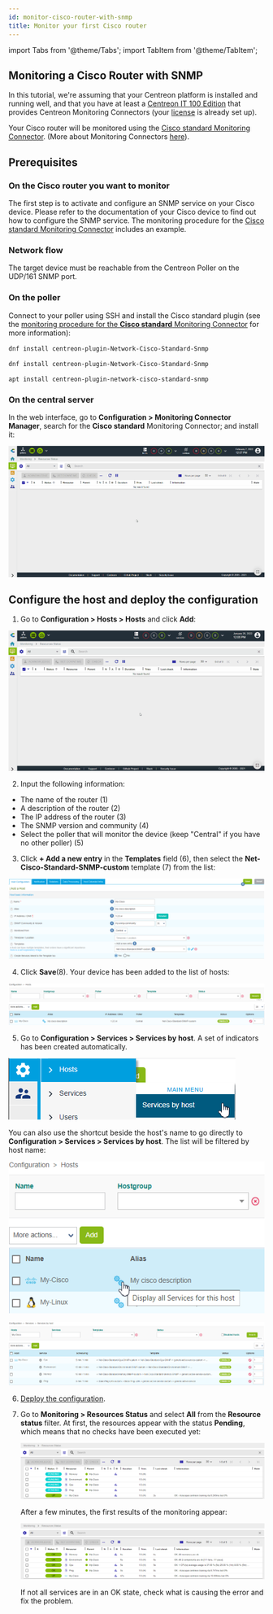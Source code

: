 ```yaml
---
id: monitor-cisco-router-with-snmp
title: Monitor your first Cisco router
---
```


import Tabs from '@theme/Tabs';
import TabItem from '@theme/TabItem';

## Monitoring a Cisco Router with SNMP


In this tutorial, we're assuming that your Centreon platform is installed and running well, and that you have at least a [Centreon IT 100 Edition](it100.md) that provides Centreon Monitoring Connectors (your [license](../administration/licenses.md) is already set up).

Your Cisco router will be monitored using the [Cisco standard Monitoring Connector](/monitoring-connectors/integrations/plugin-packs/procedures/network-cisco-standard-snmp). (More about Monitoring Connectors [here](../monitoring/pluginpacks.md)). 


## Prerequisites

### On the Cisco router you want to monitor


The first step is to activate and configure an SNMP service on your Cisco device.
Please refer to the documentation of your Cisco device to find out how to configure the SNMP service. The monitoring procedure for the [Cisco standard Monitoring Connector](/monitoring-connectors/integrations/plugin-packs/procedures/network-cisco-standard-snmp) includes an example.


### Network flow

The target device must be reachable from the Centreon Poller on the UDP/161 SNMP port.

### On the poller

Connect to your poller using SSH and install the Cisco standard plugin (see the [monitoring procedure for the **Cisco standard** Monitoring Connector](/monitoring-connectors/integrations/plugin-packs/procedures/network-cisco-standard-snmp) for more information):

<Tabs groupId="sync">
<TabItem value="Alma / RHEL / Oracle Linux 8" label="Alma / RHEL / Oracle Linux 8">

``` shell
dnf install centreon-plugin-Network-Cisco-Standard-Snmp
```

</TabItem>
<TabItem value="Alma / RHEL / Oracle Linux 9" label="Alma / RHEL / Oracle Linux 9">

``` shell
dnf install centreon-plugin-Network-Cisco-Standard-Snmp
```

</TabItem>
<TabItem value="Debian 11 & 12" label="Debian 11 & 12">

```shell
apt install centreon-plugin-network-cisco-standard-snmp
```

</TabItem>

</Tabs>

### On the central server

In the web interface, go to **Configuration > Monitoring Connector Manager**, search for the **Cisco standard** Monitoring Connector; and install it:

![image](../assets/getting-started/quick_start_cisco_0.gif)

## Configure the host and deploy the configuration

1. Go to **Configuration > Hosts > Hosts** and click **Add**:

  ![image](../assets/getting-started/quick_start_cisco_1.gif)

2. Input the following information:

  * The name of the router (1)
  * A description of the router (2)
  * The IP address of the router (3)
  * The SNMP version and community (4)
  * Select the poller that will monitor the device (keep "Central" if you have no other poller) (5)

3. Click **+ Add a new entry** in the **Templates** field (6), then select the **Net-Cisco-Standard-SNMP-custom** template (7) from the list:

  ![image](../assets/getting-started/quick_start_cisco_2.png)

4. Click **Save**(8). Your device has been added to the list of hosts:

  ![image](../assets/getting-started/quick_start_cisco_3.png)

5. Go to **Configuration > Services > Services by host**. A set of indicators has been created automatically.

  ![image](../assets/getting-started/quick_start_cisco_4a.png)

  You can also use the shortcut beside the host's name to go directly to **Configuration > Services > Services by host**. The list will be filtered by host name:

  ![image](../assets/getting-started/quick_start_cisco_4b.png)

  ![image](../assets/getting-started/quick_start_cisco_5.png)

6. [Deploy the configuration](../monitoring/monitoring-servers/deploying-a-configuration.md).

7. Go to **Monitoring > Resources Status** and select **All** from the **Resource status** filter. At first, the resources appear with the status **Pending**, which means that no checks have been executed yet:

   ![image](../assets/getting-started/quick_start_cisco_6.png)

   After a few minutes, the first results of the monitoring appear:

   ![image](../assets/getting-started/quick_start_cisco_7.png)

   If not all services are in an OK state, check what is causing the error and fix the problem.
